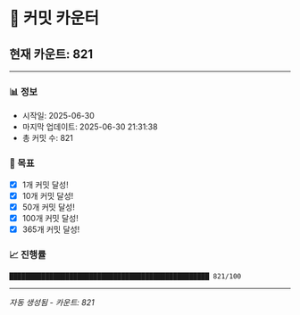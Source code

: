 # 🔢 커밋 카운터

## 현재 카운트: 821

---

### 📊 정보
- 시작일: 2025-06-30
- 마지막 업데이트: 2025-06-30 21:31:38
- 총 커밋 수: 821

### 🎯 목표
- [x] 1개 커밋 달성!
- [x] 10개 커밋 달성!
- [x] 50개 커밋 달성!
- [x] 100개 커밋 달성!
- [x] 365개 커밋 달성!

### 📈 진행률
```
██████████████████████████████████████████████████ 821/100
```

---
*자동 생성됨 - 카운트: 821*
